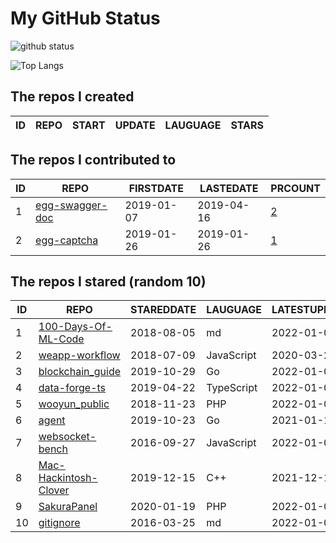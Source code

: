 # My GitHub Status

<img src="https://github-readme-stats-1.yihong0618.vercel.app/api?username=jc-lathander&show_icons=true&&&hide_title=true&count_private=true" alt="github status" />

![Top Langs](https://github-readme-stats-1.yihong0618.vercel.app/api/top-langs/?username=jc-lathander&layout=compact)

<!--START_SECTION:my_github-->
## The repos I created
| ID | REPO | START | UPDATE | LAUGUAGE | STARS |
|----|------|-------|--------|----------|-------|

## The repos I contributed to
| ID |                                REPO                                | FIRSTDATE  | LASTEDATE  |                                          PRCOUNT                                           |
|----|--------------------------------------------------------------------|------------|------------|--------------------------------------------------------------------------------------------|
|  1 | [egg-swagger-doc](https://github.com/Yanshijie-EL/egg-swagger-doc) | 2019-01-07 | 2019-04-16 | [2](https://github.com/Yanshijie-EL/egg-swagger-doc/pulls?q=is%3Apr+author%3Ajc-lathander) |
|  2 | [egg-captcha](https://github.com/Raoul1996/egg-captcha)            | 2019-01-26 | 2019-01-26 | [1](https://github.com/Raoul1996/egg-captcha/pulls?q=is%3Apr+author%3Ajc-lathander)        |

## The repos I stared (random 10)
| ID |                                  REPO                                   | STAREDDATE |  LAUGUAGE  | LATESTUPDATE |
|----|-------------------------------------------------------------------------|------------|------------|--------------|
|  1 | [100-Days-Of-ML-Code](https://github.com/Avik-Jain/100-Days-Of-ML-Code) | 2018-08-05 | md         | 2022-01-07   |
|  2 | [weapp-workflow](https://github.com/lbb00/weapp-workflow)               | 2018-07-09 | JavaScript | 2020-03-26   |
|  3 | [blockchain_guide](https://github.com/yeasy/blockchain_guide)           | 2019-10-29 | Go         | 2022-01-06   |
|  4 | [data-forge-ts](https://github.com/data-forge/data-forge-ts)            | 2019-04-22 | TypeScript | 2022-01-04   |
|  5 | [wooyun_public](https://github.com/hanc00l/wooyun_public)               | 2018-11-23 | PHP        | 2022-01-06   |
|  6 | [agent](https://github.com/LeonZYang/agent)                             | 2019-10-23 | Go         | 2021-01-12   |
|  7 | [websocket-bench](https://github.com/BedrockStreaming/websocket-bench)  | 2016-09-27 | JavaScript | 2022-01-03   |
|  8 | [Mac-Hackintosh-Clover](https://github.com/Beipy/Mac-Hackintosh-Clover) | 2019-12-15 | C++        | 2021-12-16   |
|  9 | [SakuraPanel](https://github.com/ZeroDream-CN/SakuraPanel)              | 2020-01-19 | PHP        | 2022-01-06   |
| 10 | [gitignore](https://github.com/github/gitignore)                        | 2016-03-25 | md         | 2022-01-06   |

<!--END_SECTION:my_github-->
